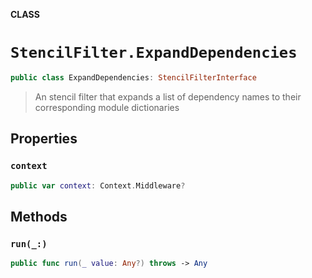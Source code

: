 **CLASS**

# `StencilFilter.ExpandDependencies`

```swift
public class ExpandDependencies: StencilFilterInterface
```

> An stencil filter that expands a list of dependency names to their corresponding module dictionaries

## Properties
### `context`

```swift
public var context: Context.Middleware?
```

## Methods
### `run(_:)`

```swift
public func run(_ value: Any?) throws -> Any
```
